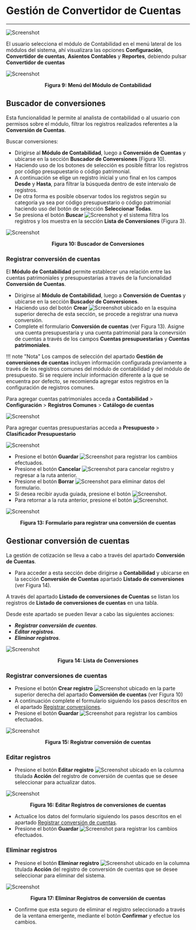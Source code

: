 # Gestión de  Convertidor de Cuentas
************************

![Screenshot](img/logokavac.png#imagen)


El usuario selecciona el módulo de Contabilidad en el menú lateral de los módulos del sistema, ahí visualizara las opciones **Configuración**, **Convertidor de cuentas**,  **Asientos Contables** y **Reportes**, debiendo pulsar **Convertidor de cuentas** 

![Screenshot](img/menu_convertidor_de_cuentas.png)<div style="text-align: center;font-weight: bold">Figura 9: Menú del Módulo de Contabilidad</div>


## Buscador de conversiones

Esta funcionalidad le permite al analista de contabilidad o al usuario con permisos sobre el módulo, filtrar los registros realizados referentes a la **Conversión de Cuentas**. 

Buscar conversiones:

- Dirigirse al **Módulo de Contabilidad**, luego a **Conversión de Cuentas** y ubicarse en la sección **Buscador de Conversiones** (Figura 10).
- Haciendo uso de los botones de selección es posible filtrar los registros por código
presupuestario o código patrimonial. 
- A continuación se elige un registro inicial y uno final en los campos **Desde** y **Hasta**, para filtrar la búsqueda dentro de este intervalo de registros. 
- De otra forma es posible observar todos los registros según su categoría ya sea por código presupuestario o código patrimonial haciendo uso del botón de selección **Seleccionar Todas**.
- Se presiona el botón **Buscar** ![Screenshot](img/search.png#imagen) y el sistema filtra los registros y los muestra en la sección **Lista de Conversiones** (Figura 3).

![Screenshot](img/figure_1.png#imagen)<div style="text-align: center;font-weight: bold">Figura 10: Buscador de Conversiones</div>
  

### Registrar conversión de cuentas

El **Módulo de Contabilidad** permite establecer una relación entre las cuentas patrimoniales y presupuestarias a través de la funcionalidad **Conversión de Cuentas**. 


- Dirigirse al **Módulo de Contabilidad**, luego a **Conversión de Cuentas** y ubicarse en la sección **Buscador de Conversiones**.
- Haciendo uso del botón **Crear** ![Screenshot](img/create.png#imagen) ubicado en la esquina superior derecha de esta sección, se procede a registrar una nueva conversión.
-   Complete el formulario **Conversión de cuentas** (ver Figura 13).  Asigne una cuenta presupuestaria y una cuenta patrimonial para la conevrsión de cuentas a través de los campos **Cuentas presupuestarias** y **Cuentas patrimoniales**.

!!! note "Nota" 
    Los campos de selección del apartado **Gestión de conversiones de cuentas** incluyen información configurada previamente a través de los registros comunes del módulo de contabilidad y del módulo de presupuesto. Si se requiere incluir información diferente a la que se encuentra por defecto, se recomienda agregar estos registros en la configuración de registros comunes. 

 Para agregar cuentas patrimoniales acceda a **Contabilidad** > **Configuración** > **Registros Comunes** > **Catálogo de cuentas**

   ![Screenshot](img/catalogo_cuentas.png)

 Para agregar cuentas presupuestarias acceda a **Presupuesto** > **Clasificador Presupuestario**

   ![Screenshot](img/clasificador.png)



-   Presione el botón **Guardar**  ![Screenshot](img/save_1.png) para registrar los cambios efectuados.
-   Presione el botón **Cancelar**  ![Screenshot](img/cancel.png) para cancelar registro y regresar a la ruta anterior.
-   Presione el botón **Borrar** ![Screenshot](img/clean.png) para eliminar datos del formulario.
-   Si desea recibir ayuda guiada, presione el botón ![Screenshot](img/help.png).
-   Para retornar a la ruta anterior, presione el botón ![Screenshot](img/back.png).

![Screenshot](/img/conversion.png)<div style="text-align: center;font-weight: bold">Figura 13:  Formulario para registrar una conversión de cuentas</div>


## Gestionar conversión de cuentas

La gestión de cotización se lleva a cabo a través del apartado **Conversión de Cuentas**. 

-   Para acceder a esta sección debe dirigirse a **Contabilidad** y ubicarse en la sección **Conversión de Cuentas** apartado **Listado de conversiones** (ver Figura 14).

A través del apartado **Listado de conversiones de Cuentas** se listan los registros de **Listado de conversiones de cuentas** en una tabla.   

Desde este apartado se pueden llevar a cabo las siguientes acciones: 

-   ***Registrar conversión de cuentas***.   
-   ***Editar registros***. 
-   ***Eliminar registros***. 

![Screenshot](img/figure_3.png#imagen)<div style="text-align: center;font-weight: bold">Figura 14: Lista de Conversiones</div>


### Registrar conversiones de cuentas

-   Presione el botón **Crear registro** ![Screenshot](img/create.png) ubicado en la parte superior derecha del apartado **Conversión de cuentas** (ver Figura 10)
-   A continuación complete el formulario siguiendo los pasos descritos en el apartado [Registrar conversiiones](##Registrar-conversión-de-cuentas).
-   Presione el botón **Guardar**  ![Screenshot](img/save_1.png) para registrar los cambios efectuados.

![Screenshot](img/registrar_conversion.png)<div style="text-align: center;font-weight: bold">Figura 15: Registrar conversión de cuentas</div>


### Editar registros

-   Presione el botón **Editar registro** ![Screenshot](img/edit.png)  ubicado en la columna titulada **Acción** del registro de conversión de cuentas que se desee seleccionar para actualizar datos. 

![Screenshot](img/editar_conversion.png)<div style="text-align: center;font-weight: bold">Figura 16: Editar Registros de conversiones de cuentas</div>

-   Actualice los datos del formulario siguiendo los pasos descritos en el apartado [Registrar conversión de cuentas](#registrar-conversion_de_cuentas).
-   Presione el botón **Guardar**  ![Screenshot](img/save_1.png) para registrar los cambios efectuados.


### Eliminar registros

-   Presione el botón **Eliminar registro** ![Screenshot](img/delete.png)  ubicado en la columna titulada **Acción** del registro de conversión de cuentas que se desee seleccionar para eliminar del sistema. 

![Screenshot](img/eliminar_conversion.png)<div style="text-align: center;font-weight: bold">Figura 17: Eliminar Registros de conversión de cuentas</div>

-   Confirme que esta seguro de eliminar el registro seleccionado a través de la ventana emergente, mediante el botón **Confirmar** y efectue los cambios.  







   